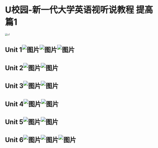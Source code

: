 # U校园-新一代大学英语视听说教程 提高篇1

<img src="./img/u1.jpeg" alt="u1" style="zoom:50%;" />

## Unit 1<img src="X:/Download/Documents/Typora-attachment/1-1.jpg" alt="图片"  /><img src="X:/Download/Documents/Typora-attachment/1-2.jpg" alt="图片"  /><img src="./img/1-3.jpg" alt="图片"  />

## Unit 2<img src="X:/Download/Documents/Typora-attachment/2-1.jpg" alt="图片"  /><img src="X:/Download/Documents/Typora-attachment/2-2.jpg" alt="图片"  />

## Unit 3<img src="./img/3-1.jpg" alt="图片"  /><img src="./img/3-2.jpg" alt="图片"  />

## Unit 4<img src="X:/Download/Documents/Typora-attachment/4-1.jpg" alt="图片"  /><img src="./img/4-2.jpg" alt="图片"  />

## Unit 5<img src="X:/Download/Documents/Typora-attachment/5-1.jpg" alt="图片"  /><img src="./img/5-2.jpg" alt="图片"  />

## Unit 6<img src="X:/Download/Documents/Typora-attachment/6-1.jpg" alt="图片"  /><img src="X:/Download/Documents/Typora-attachment/6-2.jpg" alt="图片"  /><img src="./img/6-3.jpg" alt="图片"  />